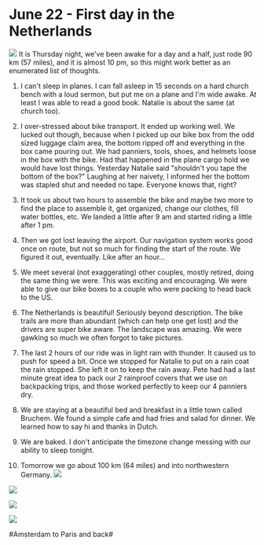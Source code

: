 # June 22 - First day in the Netherlands

![](data/2625232c-5bf0-418b-b152-41dfb1e130e4.jpg)
 It is Thursday night, we've been awake for a day and a half, just rode 90 km (57 miles), and it is almost 10 pm, so this might work better as an enumerated list of thoughts.  
1.  I can't sleep in planes. I can fall asleep in 15 seconds on a hard church bench with a loud sermon, but put me on a plane and I'm wide awake. At least I was able to read a good book. Natalie is about the same (at church too).
 
2. I over-stressed about bike transport. It ended up working well. We lucked out though, because when I picked up our bike box from the odd sized luggage claim area, the bottom ripped off and everything in the box came pouring out. We had panniers, tools, shoes, and helmets loose in the box with the bike. Had that happened in the plane cargo hold we would have lost things. Yesterday Natalie said "shouldn't you tape the bottom of the box?" Laughing at her naivety, I informed her the bottom was stapled shut and needed no tape. Everyone knows that, right?
 
3.  It took us about two hours to assemble the bike and maybe two more to find the place to assemble it, get organized, change our clothes, fill water bottles, etc. We landed a little after 9 am and started riding a little after 1 pm.
 
4. Then we got lost leaving the airport. Our navigation system works good once on route, but not so much for finding the start of the route. We figured it out, eventually. Like after an hour...
 
5. We meet several (not exaggerating) other couples, mostly retired, doing the same thing we were. This was exciting and encouraging. We were able to give our bike boxes to a couple who were packing to head back to the US. 
 
6. The Netherlands is beautiful! Seriously beyond description. The bike trails are more than abundant (which can help one get lost) and the drivers are super bike aware. The landscape was amazing. We were gawking so much we often forgot to take pictures. 
 
7. The last 2 hours of our ride was in light rain with thunder. It caused us to push for speed a bit. Once we stopped for Natalie to put on a rain coat the rain stopped. She left it on to keep the rain away. Pete had had a last minute great idea to pack our 2 rainproof covers that we use on backpacking trips, and those worked perfectly to keep our 4 panniers dry. 
 
8. We are staying at a beautiful bed and breakfast in a little town called Bruchem. We found a simple cafe and had fries and salad for dinner. We learned how to say hi and thanks in Dutch.
 
9. We are baked. I don't anticipate the timezone change messing with our ability to sleep tonight.
 
10. Tomorrow we go about 100 km (64 miles) and into northwestern Germany.
![](data/487b2121-eac8-422b-abdb-7fd37aea12d4.jpg)

![](data/8c5566e6-66f7-44ee-ac44-c65c3ec0d2eb.jpg)
 
![](data/1d100585-73aa-40ee-98b5-3953c1135b9e.jpg)
 
![](data/273d31bf-a32e-4846-8657-3c8a49d90294.jpg)


#Amsterdam to Paris and back#
